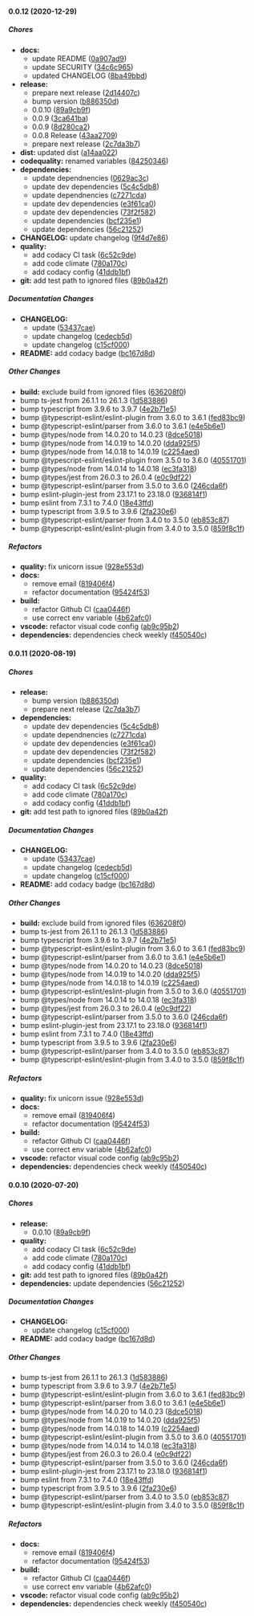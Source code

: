 #### 0.0.12 (2020-12-29)

##### Chores

* **docs:**
  *  update README ([0a907ad9](https://github.com/gregoranders/nodejs-project-info/commit/0a907ad9c13a39b8d31b5ec4efa1d07d865c8edd))
  *  update SECURITY ([34c6c965](https://github.com/gregoranders/nodejs-project-info/commit/34c6c965f7f018196da39298faf7c2d7afe178ff))
  *  updated CHANGELOG ([8ba49bbd](https://github.com/gregoranders/nodejs-project-info/commit/8ba49bbd680353643b4fe60c214a2a345f70aaa2))
* **release:**
  *  prepare next release ([2d14407c](https://github.com/gregoranders/nodejs-project-info/commit/2d14407c08ac8ae9c2f990f5fe67921ec9e9e5f4))
  *  bump version ([b886350d](https://github.com/gregoranders/nodejs-project-info/commit/b886350d4e54f4f8ca9ffc35427ccde5215676d7))
  *  0.0.10 ([89a9cb9f](https://github.com/gregoranders/nodejs-project-info/commit/89a9cb9fd9f954275ec1267ae8e2cabad6887fb3))
  *  0.0.9 ([3ca641ba](https://github.com/gregoranders/nodejs-project-info/commit/3ca641ba2daea536df92d3896f34cad6fd3943dd))
  *  0.0.9 ([8d280ca2](https://github.com/gregoranders/nodejs-project-info/commit/8d280ca22455e391a2ef394d504900344ce8383e))
  *  0.0.8 Release ([43aa2709](https://github.com/gregoranders/nodejs-project-info/commit/43aa27095dc34279a46b5692ab40fc5fee4bac67))
  *  prepare next release ([2c7da3b7](https://github.com/gregoranders/nodejs-project-info/commit/2c7da3b72866bd29b3d5ae6492b86e9365dc953e))
* **dist:**  updated dist ([a14aa022](https://github.com/gregoranders/nodejs-project-info/commit/a14aa0220f5ed7ee655b0751ad3903f289d0de75))
* **codequality:**  renamed variables ([84250346](https://github.com/gregoranders/nodejs-project-info/commit/84250346264e09abb30f53f6a21059985e021b08))
* **dependencies:**
  *  update dependnencies ([0629ac3c](https://github.com/gregoranders/nodejs-project-info/commit/0629ac3c1bc755d394fb14d393f320c9debdc5f5))
  *  update dev dependencies ([5c4c5db8](https://github.com/gregoranders/nodejs-project-info/commit/5c4c5db82f82724c157bc411f026584e427f30e4))
  *  update dependnencies ([c7271cda](https://github.com/gregoranders/nodejs-project-info/commit/c7271cda6c84e167db08a6c0601f76d338350f48))
  *  update dev dependencies ([e3f61ca0](https://github.com/gregoranders/nodejs-project-info/commit/e3f61ca0fa789cb138f7fb3fed113b21ddca0376))
  *  update dev dependencies ([73f2f582](https://github.com/gregoranders/nodejs-project-info/commit/73f2f582bb043ad08ffa37bebc4f3818ac3deee1))
  *  update dependencies ([bcf235e1](https://github.com/gregoranders/nodejs-project-info/commit/bcf235e16d49216b0120d545a39262eb5a9f0a4d))
  *  update dependencies ([56c21252](https://github.com/gregoranders/nodejs-project-info/commit/56c212526391a6a32614f0f44f956b3d43d131e2))
* **CHANGELOG:**  update changelog ([9f4d7e86](https://github.com/gregoranders/nodejs-project-info/commit/9f4d7e86a255d3d3f205aeb6c8e8f6156fbe58f4))
* **quality:**
  *  add codacy CI task ([6c52c9de](https://github.com/gregoranders/nodejs-project-info/commit/6c52c9de11ba57757446f273922c7ff0b5121fd5))
  *  add code climate ([780a170c](https://github.com/gregoranders/nodejs-project-info/commit/780a170ccd3497e5fd3c4de5e55836f4e47d7d0d))
  *  add codacy config ([41ddb1bf](https://github.com/gregoranders/nodejs-project-info/commit/41ddb1bf10e169084cd54251eac351f7a1cd7fc5))
* **git:**   add test path to ignored files ([89b0a42f](https://github.com/gregoranders/nodejs-project-info/commit/89b0a42f2bda1b3e2a4bf08e153d923784dfd06a))

##### Documentation Changes

* **CHANGELOG:**
  *  update ([53437cae](https://github.com/gregoranders/nodejs-project-info/commit/53437cae079bd8d87c5238db9c1a3c75ed71b56e))
  *  update changelog ([cedecb5d](https://github.com/gregoranders/nodejs-project-info/commit/cedecb5d024a19d07b5d231e39692e31527e924a))
  *  update changelog ([c15cf000](https://github.com/gregoranders/nodejs-project-info/commit/c15cf0003a4ab2cf9243dd04a8ba637d53aaf07b))
* **README:**  add codacy badge ([bc167d8d](https://github.com/gregoranders/nodejs-project-info/commit/bc167d8da072c2d5f18b4a885f61acfc35666ab4))

##### Other Changes

* **build:**  exclude build from ignored files ([636208f0](https://github.com/gregoranders/nodejs-project-info/commit/636208f09b050ca09ca9ee0fcbf12742a7efcc4c))
*  bump ts-jest from 26.1.1 to 26.1.3 ([1d583886](https://github.com/gregoranders/nodejs-project-info/commit/1d583886f9457abedd9e49c0836ebcfa5ae4ffde))
*  bump typescript from 3.9.6 to 3.9.7 ([4e2b71e5](https://github.com/gregoranders/nodejs-project-info/commit/4e2b71e5b256b30cecfa1bdab46a35141aa42ea3))
*  bump @typescript-eslint/eslint-plugin from 3.6.0 to 3.6.1 ([fed83bc9](https://github.com/gregoranders/nodejs-project-info/commit/fed83bc9a2ccc778330017422b76dac67368e9f7))
*  bump @typescript-eslint/parser from 3.6.0 to 3.6.1 ([e4e5b6e1](https://github.com/gregoranders/nodejs-project-info/commit/e4e5b6e1f3b068d2158faaaff82c1e4466d13f3b))
*  bump @types/node from 14.0.20 to 14.0.23 ([8dce5018](https://github.com/gregoranders/nodejs-project-info/commit/8dce5018a6763908938f0fd96c2a5a320679653c))
*  bump @types/node from 14.0.19 to 14.0.20 ([dda925f5](https://github.com/gregoranders/nodejs-project-info/commit/dda925f5c26efbefbe4499431bea23e7d37df55a))
*  bump @types/node from 14.0.18 to 14.0.19 ([c2254aed](https://github.com/gregoranders/nodejs-project-info/commit/c2254aedd9d2f0ee8aa9cc3f3ab89657bedbad50))
*  bump @typescript-eslint/eslint-plugin from 3.5.0 to 3.6.0 ([40551701](https://github.com/gregoranders/nodejs-project-info/commit/4055170182cd810ce9a4332bd32f6ab7a7caf1b7))
*  bump @types/node from 14.0.14 to 14.0.18 ([ec3fa318](https://github.com/gregoranders/nodejs-project-info/commit/ec3fa3187c2080be2656c574930590cc70dd2277))
*  bump @types/jest from 26.0.3 to 26.0.4 ([e0c9df22](https://github.com/gregoranders/nodejs-project-info/commit/e0c9df227a8725cd70580f51c7b10ca2ff77e0fe))
*  bump @typescript-eslint/parser from 3.5.0 to 3.6.0 ([246cda6f](https://github.com/gregoranders/nodejs-project-info/commit/246cda6f3d4f0ace419a8a12fa226ff072bcfba8))
*  bump eslint-plugin-jest from 23.17.1 to 23.18.0 ([936814f1](https://github.com/gregoranders/nodejs-project-info/commit/936814f1f5156b1f1f49bee623266e7e7a15dcbe))
*  bump eslint from 7.3.1 to 7.4.0 ([18e43ffd](https://github.com/gregoranders/nodejs-project-info/commit/18e43ffde32c7c7b8247160d2782842663e49534))
*  bump typescript from 3.9.5 to 3.9.6 ([2fa230e6](https://github.com/gregoranders/nodejs-project-info/commit/2fa230e6fc8290e890a657676b2e94286fe6a312))
*  bump @typescript-eslint/parser from 3.4.0 to 3.5.0 ([eb853c87](https://github.com/gregoranders/nodejs-project-info/commit/eb853c8720c1ed17bc174726a8de417f5786a20e))
*  bump @typescript-eslint/eslint-plugin from 3.4.0 to 3.5.0 ([859f8c1f](https://github.com/gregoranders/nodejs-project-info/commit/859f8c1f6203fa7e80bdc3e237ff24e9d94f6896))

##### Refactors

* **quality:**  fix unicorn issue ([928e553d](https://github.com/gregoranders/nodejs-project-info/commit/928e553d18e775069cc12df4cc1c082bbb69120e))
* **docs:**
  *  remove email ([819406f4](https://github.com/gregoranders/nodejs-project-info/commit/819406f480f11ec92858daa3be5a184d48b1c88c))
  *  refactor documentation ([95424f53](https://github.com/gregoranders/nodejs-project-info/commit/95424f53d935a82949b44866e8ccdbaf7fcf05d0))
* **build:**
  *  refactor Github CI ([caa0446f](https://github.com/gregoranders/nodejs-project-info/commit/caa0446f8fea6fc46f8b5112b833ea122a82c3ae))
  *  use correct env variable ([4b62afc0](https://github.com/gregoranders/nodejs-project-info/commit/4b62afc0f0dc623b3c15afbd7b30e6915a812a43))
* **vscode:**  refactor visual code config ([ab9c95b2](https://github.com/gregoranders/nodejs-project-info/commit/ab9c95b2c5415db2db39fe55d7ee8accfc015bb0))
* **dependencies:**  dependencies check weekly ([f450540c](https://github.com/gregoranders/nodejs-project-info/commit/f450540c42ac8dc8764a346976977f8ef2b48e48))

#### 0.0.11 (2020-08-19)

##### Chores

- **release:**
  - bump version ([b886350d](https://github.com/gregoranders/nodejs-project-info/commit/b886350d4e54f4f8ca9ffc35427ccde5215676d7))
  - prepare next release ([2c7da3b7](https://github.com/gregoranders/nodejs-project-info/commit/2c7da3b72866bd29b3d5ae6492b86e9365dc953e))
- **dependencies:**
  - update dev dependencies ([5c4c5db8](https://github.com/gregoranders/nodejs-project-info/commit/5c4c5db82f82724c157bc411f026584e427f30e4))
  - update dependnencies ([c7271cda](https://github.com/gregoranders/nodejs-project-info/commit/c7271cda6c84e167db08a6c0601f76d338350f48))
  - update dev dependencies ([e3f61ca0](https://github.com/gregoranders/nodejs-project-info/commit/e3f61ca0fa789cb138f7fb3fed113b21ddca0376))
  - update dev dependencies ([73f2f582](https://github.com/gregoranders/nodejs-project-info/commit/73f2f582bb043ad08ffa37bebc4f3818ac3deee1))
  - update dependencies ([bcf235e1](https://github.com/gregoranders/nodejs-project-info/commit/bcf235e16d49216b0120d545a39262eb5a9f0a4d))
  - update dependencies ([56c21252](https://github.com/gregoranders/nodejs-project-info/commit/56c212526391a6a32614f0f44f956b3d43d131e2))
- **quality:**
  - add codacy CI task ([6c52c9de](https://github.com/gregoranders/nodejs-project-info/commit/6c52c9de11ba57757446f273922c7ff0b5121fd5))
  - add code climate ([780a170c](https://github.com/gregoranders/nodejs-project-info/commit/780a170ccd3497e5fd3c4de5e55836f4e47d7d0d))
  - add codacy config ([41ddb1bf](https://github.com/gregoranders/nodejs-project-info/commit/41ddb1bf10e169084cd54251eac351f7a1cd7fc5))
- **git:** add test path to ignored files ([89b0a42f](https://github.com/gregoranders/nodejs-project-info/commit/89b0a42f2bda1b3e2a4bf08e153d923784dfd06a))

##### Documentation Changes

- **CHANGELOG:**
  - update ([53437cae](https://github.com/gregoranders/nodejs-project-info/commit/53437cae079bd8d87c5238db9c1a3c75ed71b56e))
  - update changelog ([cedecb5d](https://github.com/gregoranders/nodejs-project-info/commit/cedecb5d024a19d07b5d231e39692e31527e924a))
  - update changelog ([c15cf000](https://github.com/gregoranders/nodejs-project-info/commit/c15cf0003a4ab2cf9243dd04a8ba637d53aaf07b))
- **README:** add codacy badge ([bc167d8d](https://github.com/gregoranders/nodejs-project-info/commit/bc167d8da072c2d5f18b4a885f61acfc35666ab4))

##### Other Changes

- **build:** exclude build from ignored files ([636208f0](https://github.com/gregoranders/nodejs-project-info/commit/636208f09b050ca09ca9ee0fcbf12742a7efcc4c))
- bump ts-jest from 26.1.1 to 26.1.3 ([1d583886](https://github.com/gregoranders/nodejs-project-info/commit/1d583886f9457abedd9e49c0836ebcfa5ae4ffde))
- bump typescript from 3.9.6 to 3.9.7 ([4e2b71e5](https://github.com/gregoranders/nodejs-project-info/commit/4e2b71e5b256b30cecfa1bdab46a35141aa42ea3))
- bump @typescript-eslint/eslint-plugin from 3.6.0 to 3.6.1 ([fed83bc9](https://github.com/gregoranders/nodejs-project-info/commit/fed83bc9a2ccc778330017422b76dac67368e9f7))
- bump @typescript-eslint/parser from 3.6.0 to 3.6.1 ([e4e5b6e1](https://github.com/gregoranders/nodejs-project-info/commit/e4e5b6e1f3b068d2158faaaff82c1e4466d13f3b))
- bump @types/node from 14.0.20 to 14.0.23 ([8dce5018](https://github.com/gregoranders/nodejs-project-info/commit/8dce5018a6763908938f0fd96c2a5a320679653c))
- bump @types/node from 14.0.19 to 14.0.20 ([dda925f5](https://github.com/gregoranders/nodejs-project-info/commit/dda925f5c26efbefbe4499431bea23e7d37df55a))
- bump @types/node from 14.0.18 to 14.0.19 ([c2254aed](https://github.com/gregoranders/nodejs-project-info/commit/c2254aedd9d2f0ee8aa9cc3f3ab89657bedbad50))
- bump @typescript-eslint/eslint-plugin from 3.5.0 to 3.6.0 ([40551701](https://github.com/gregoranders/nodejs-project-info/commit/4055170182cd810ce9a4332bd32f6ab7a7caf1b7))
- bump @types/node from 14.0.14 to 14.0.18 ([ec3fa318](https://github.com/gregoranders/nodejs-project-info/commit/ec3fa3187c2080be2656c574930590cc70dd2277))
- bump @types/jest from 26.0.3 to 26.0.4 ([e0c9df22](https://github.com/gregoranders/nodejs-project-info/commit/e0c9df227a8725cd70580f51c7b10ca2ff77e0fe))
- bump @typescript-eslint/parser from 3.5.0 to 3.6.0 ([246cda6f](https://github.com/gregoranders/nodejs-project-info/commit/246cda6f3d4f0ace419a8a12fa226ff072bcfba8))
- bump eslint-plugin-jest from 23.17.1 to 23.18.0 ([936814f1](https://github.com/gregoranders/nodejs-project-info/commit/936814f1f5156b1f1f49bee623266e7e7a15dcbe))
- bump eslint from 7.3.1 to 7.4.0 ([18e43ffd](https://github.com/gregoranders/nodejs-project-info/commit/18e43ffde32c7c7b8247160d2782842663e49534))
- bump typescript from 3.9.5 to 3.9.6 ([2fa230e6](https://github.com/gregoranders/nodejs-project-info/commit/2fa230e6fc8290e890a657676b2e94286fe6a312))
- bump @typescript-eslint/parser from 3.4.0 to 3.5.0 ([eb853c87](https://github.com/gregoranders/nodejs-project-info/commit/eb853c8720c1ed17bc174726a8de417f5786a20e))
- bump @typescript-eslint/eslint-plugin from 3.4.0 to 3.5.0 ([859f8c1f](https://github.com/gregoranders/nodejs-project-info/commit/859f8c1f6203fa7e80bdc3e237ff24e9d94f6896))

##### Refactors

- **quality:** fix unicorn issue ([928e553d](https://github.com/gregoranders/nodejs-project-info/commit/928e553d18e775069cc12df4cc1c082bbb69120e))
- **docs:**
  - remove email ([819406f4](https://github.com/gregoranders/nodejs-project-info/commit/819406f480f11ec92858daa3be5a184d48b1c88c))
  - refactor documentation ([95424f53](https://github.com/gregoranders/nodejs-project-info/commit/95424f53d935a82949b44866e8ccdbaf7fcf05d0))
- **build:**
  - refactor Github CI ([caa0446f](https://github.com/gregoranders/nodejs-project-info/commit/caa0446f8fea6fc46f8b5112b833ea122a82c3ae))
  - use correct env variable ([4b62afc0](https://github.com/gregoranders/nodejs-project-info/commit/4b62afc0f0dc623b3c15afbd7b30e6915a812a43))
- **vscode:** refactor visual code config ([ab9c95b2](https://github.com/gregoranders/nodejs-project-info/commit/ab9c95b2c5415db2db39fe55d7ee8accfc015bb0))
- **dependencies:** dependencies check weekly ([f450540c](https://github.com/gregoranders/nodejs-project-info/commit/f450540c42ac8dc8764a346976977f8ef2b48e48))

#### 0.0.10 (2020-07-20)

##### Chores

- **release:**
  - 0.0.10 ([89a9cb9f](https://github.com/gregoranders/nodejs-project-info/commit/89a9cb9fd9f954275ec1267ae8e2cabad6887fb3))
- **quality:**
  - add codacy CI task ([6c52c9de](https://github.com/gregoranders/nodejs-project-info/commit/6c52c9de11ba57757446f273922c7ff0b5121fd5))
  - add code climate ([780a170c](https://github.com/gregoranders/nodejs-project-info/commit/780a170ccd3497e5fd3c4de5e55836f4e47d7d0d))
  - add codacy config ([41ddb1bf](https://github.com/gregoranders/nodejs-project-info/commit/41ddb1bf10e169084cd54251eac351f7a1cd7fc5))
- **git:** add test path to ignored files ([89b0a42f](https://github.com/gregoranders/nodejs-project-info/commit/89b0a42f2bda1b3e2a4bf08e153d923784dfd06a))
- **dependencies:** update dependencies ([56c21252](https://github.com/gregoranders/nodejs-project-info/commit/56c212526391a6a32614f0f44f956b3d43d131e2))

##### Documentation Changes

- **CHANGELOG:**
  - update changelog ([c15cf000](https://github.com/gregoranders/nodejs-project-info/commit/c15cf0003a4ab2cf9243dd04a8ba637d53aaf07b))
- **README:** add codacy badge ([bc167d8d](https://github.com/gregoranders/nodejs-project-info/commit/bc167d8da072c2d5f18b4a885f61acfc35666ab4))

##### Other Changes

- bump ts-jest from 26.1.1 to 26.1.3 ([1d583886](https://github.com/gregoranders/nodejs-project-info/commit/1d583886f9457abedd9e49c0836ebcfa5ae4ffde))
- bump typescript from 3.9.6 to 3.9.7 ([4e2b71e5](https://github.com/gregoranders/nodejs-project-info/commit/4e2b71e5b256b30cecfa1bdab46a35141aa42ea3))
- bump @typescript-eslint/eslint-plugin from 3.6.0 to 3.6.1 ([fed83bc9](https://github.com/gregoranders/nodejs-project-info/commit/fed83bc9a2ccc778330017422b76dac67368e9f7))
- bump @typescript-eslint/parser from 3.6.0 to 3.6.1 ([e4e5b6e1](https://github.com/gregoranders/nodejs-project-info/commit/e4e5b6e1f3b068d2158faaaff82c1e4466d13f3b))
- bump @types/node from 14.0.20 to 14.0.23 ([8dce5018](https://github.com/gregoranders/nodejs-project-info/commit/8dce5018a6763908938f0fd96c2a5a320679653c))
- bump @types/node from 14.0.19 to 14.0.20 ([dda925f5](https://github.com/gregoranders/nodejs-project-info/commit/dda925f5c26efbefbe4499431bea23e7d37df55a))
- bump @types/node from 14.0.18 to 14.0.19 ([c2254aed](https://github.com/gregoranders/nodejs-project-info/commit/c2254aedd9d2f0ee8aa9cc3f3ab89657bedbad50))
- bump @typescript-eslint/eslint-plugin from 3.5.0 to 3.6.0 ([40551701](https://github.com/gregoranders/nodejs-project-info/commit/4055170182cd810ce9a4332bd32f6ab7a7caf1b7))
- bump @types/node from 14.0.14 to 14.0.18 ([ec3fa318](https://github.com/gregoranders/nodejs-project-info/commit/ec3fa3187c2080be2656c574930590cc70dd2277))
- bump @types/jest from 26.0.3 to 26.0.4 ([e0c9df22](https://github.com/gregoranders/nodejs-project-info/commit/e0c9df227a8725cd70580f51c7b10ca2ff77e0fe))
- bump @typescript-eslint/parser from 3.5.0 to 3.6.0 ([246cda6f](https://github.com/gregoranders/nodejs-project-info/commit/246cda6f3d4f0ace419a8a12fa226ff072bcfba8))
- bump eslint-plugin-jest from 23.17.1 to 23.18.0 ([936814f1](https://github.com/gregoranders/nodejs-project-info/commit/936814f1f5156b1f1f49bee623266e7e7a15dcbe))
- bump eslint from 7.3.1 to 7.4.0 ([18e43ffd](https://github.com/gregoranders/nodejs-project-info/commit/18e43ffde32c7c7b8247160d2782842663e49534))
- bump typescript from 3.9.5 to 3.9.6 ([2fa230e6](https://github.com/gregoranders/nodejs-project-info/commit/2fa230e6fc8290e890a657676b2e94286fe6a312))
- bump @typescript-eslint/parser from 3.4.0 to 3.5.0 ([eb853c87](https://github.com/gregoranders/nodejs-project-info/commit/eb853c8720c1ed17bc174726a8de417f5786a20e))
- bump @typescript-eslint/eslint-plugin from 3.4.0 to 3.5.0 ([859f8c1f](https://github.com/gregoranders/nodejs-project-info/commit/859f8c1f6203fa7e80bdc3e237ff24e9d94f6896))

##### Refactors

- **docs:**
  - remove email ([819406f4](https://github.com/gregoranders/nodejs-project-info/commit/819406f480f11ec92858daa3be5a184d48b1c88c))
  - refactor documentation ([95424f53](https://github.com/gregoranders/nodejs-project-info/commit/95424f53d935a82949b44866e8ccdbaf7fcf05d0))
- **build:**
  - refactor Github CI ([caa0446f](https://github.com/gregoranders/nodejs-project-info/commit/caa0446f8fea6fc46f8b5112b833ea122a82c3ae))
  - use correct env variable ([4b62afc0](https://github.com/gregoranders/nodejs-project-info/commit/4b62afc0f0dc623b3c15afbd7b30e6915a812a43))
- **vscode:** refactor visual code config ([ab9c95b2](https://github.com/gregoranders/nodejs-project-info/commit/ab9c95b2c5415db2db39fe55d7ee8accfc015bb0))
- **dependencies:** dependencies check weekly ([f450540c](https://github.com/gregoranders/nodejs-project-info/commit/f450540c42ac8dc8764a346976977f8ef2b48e48))
